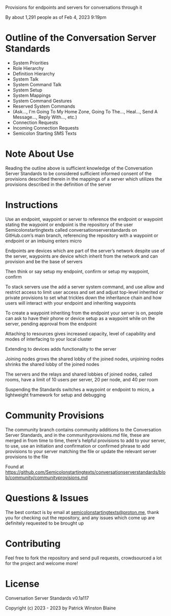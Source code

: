 Provisions for endpoints and servers for conversations through it

By about 1,291 people as of Feb 4, 2023 9:19pm

# Outline of the Conversation Server Standards

- System Priorities
- Role Hierarchy
- Definition Hierarchy
- System Talk
- System Command Talk
- System Setup
- System Mappings
- System Command Gestures
- Reserved System Commands
- (Ask..., I'm Going To My Home Zone, Going To The..., Heal..., Send A Message..., Reply With..., etc.)
- Connection Requests
- Incoming Connection Requests
- Semicolon Starting SMS Texts

# Note About Use

Reading the outline above is sufficient knowledge of the Conversation Server Standards to be considered sufficient informed consent of the provisions described therein in the mappings of a server which utilizes the provisions described in the definition of the server 


# Instructions

Use an endpoint, waypoint or server to reference the endpoint or waypoint stating the waypoint or endpoint is the repository of the user Semicolonstartingtexts called conversationserverstandards on GitHub.com’s main branch, referencing the repository with a waypoint or endpoint or an imbuing enters micro

Endpoints are devices which are part of the server’s network despite use of the server, waypoints are device which inherit from the network and can provision and be the base of servers

Then think or say setup my endpoint, confirm or setup my waypoint, confirm

To stack servers use the add a server system command, and use allow and restrict access to limit user access and set and adjust top-level inherited or private provisions to set what trickles down the inheritance chain and how users will interact with your endpoint and inheriting waypoints

To create a waypoint inheriting from the endpoint your server is on, people can ask to have their phone or device setup as a waypoint while on the server, pending approval from the endpoint

Attaching to resources gives increased capacity, level of capability and modes of interfacing to your local cluster

Extending to devices adds functionality to the server

Joining nodes grows the shared lobby of the joined nodes, unjoining nodes shrinks the shared lobby of the joined nodes

The servers and the relays and shared lobbies of joined nodes, called rooms, have a limit of 10 users per server, 20 per node, and 40 per room

Suspending the Standards switches a waypoint or endpoint to micro, a lightweight framework for setup and debugging

# Community Provisions

The community branch contains community additions to the Conversation Server Standards, and in the communityprovisions.md file, these are merged in from time to time, there's helpful provisions to add to your server, to use, use an initiation and confirmation or confirmed phrase to add provisions to your server matching the file or update the relevant server provisions to the file

Found at https://github.com/Semicolonstartingtexts/conversationserverstandards/blob/community/communityprovisions.md

# Questions & Issues

The best contact is by email at semicolonstartingtexts@proton.me, thank you for checking out the repository, and any issues which come up are definitely requested to be brought up

# Contributing

Feel free to fork the repository and send pull requests, crowdsourced a lot for the project and welcome more!

# License 

Conversation Server Standards v0.1a117

Copyright (c) 2023 - 2023 by Patrick Winston Blaine
